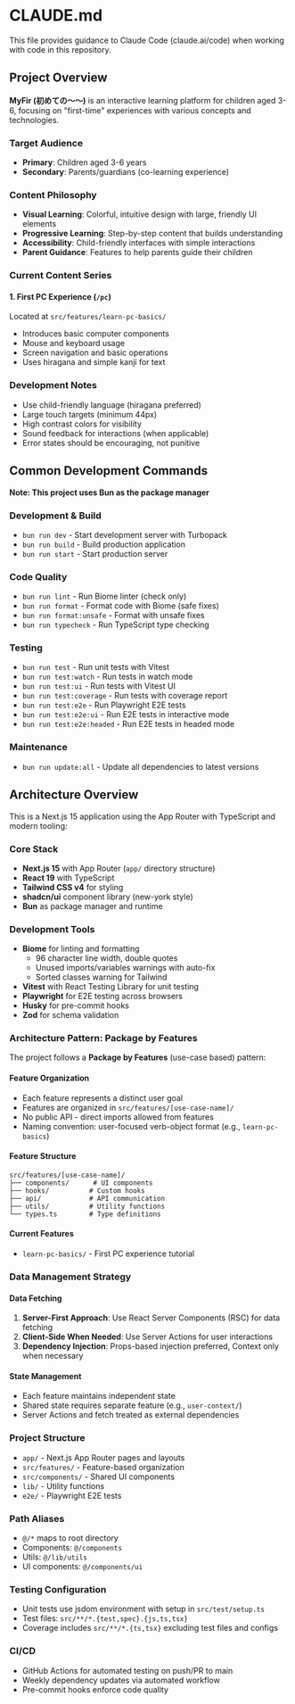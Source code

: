 # CLAUDE.md

This file provides guidance to Claude Code (claude.ai/code) when working with code in this repository.

## Project Overview

**MyFir (初めての〜〜)** is an interactive learning platform for children aged 3-6, focusing on "first-time" experiences with various concepts and technologies.

### Target Audience
- **Primary**: Children aged 3-6 years
- **Secondary**: Parents/guardians (co-learning experience)

### Content Philosophy
- **Visual Learning**: Colorful, intuitive design with large, friendly UI elements
- **Progressive Learning**: Step-by-step content that builds understanding
- **Accessibility**: Child-friendly interfaces with simple interactions
- **Parent Guidance**: Features to help parents guide their children

### Current Content Series

#### 1. First PC Experience (`/pc`)
Located at `src/features/learn-pc-basics/`
- Introduces basic computer components
- Mouse and keyboard usage
- Screen navigation and basic operations
- Uses hiragana and simple kanji for text

### Development Notes
- Use child-friendly language (hiragana preferred)
- Large touch targets (minimum 44px)
- High contrast colors for visibility
- Sound feedback for interactions (when applicable)
- Error states should be encouraging, not punitive

## Common Development Commands

**Note: This project uses Bun as the package manager**

### Development & Build
- `bun run dev` - Start development server with Turbopack
- `bun run build` - Build production application
- `bun run start` - Start production server

### Code Quality
- `bun run lint` - Run Biome linter (check only)
- `bun run format` - Format code with Biome (safe fixes)
- `bun run format:unsafe` - Format with unsafe fixes
- `bun run typecheck` - Run TypeScript type checking

### Testing
- `bun run test` - Run unit tests with Vitest
- `bun run test:watch` - Run tests in watch mode
- `bun run test:ui` - Run tests with Vitest UI
- `bun run test:coverage` - Run tests with coverage report
- `bun run test:e2e` - Run Playwright E2E tests
- `bun run test:e2e:ui` - Run E2E tests in interactive mode
- `bun run test:e2e:headed` - Run E2E tests in headed mode

### Maintenance
- `bun run update:all` - Update all dependencies to latest versions

## Architecture Overview

This is a Next.js 15 application using the App Router with TypeScript and modern tooling:

### Core Stack
- **Next.js 15** with App Router (`app/` directory structure)
- **React 19** with TypeScript
- **Tailwind CSS v4** for styling
- **shadcn/ui** component library (new-york style)
- **Bun** as package manager and runtime

### Development Tools
- **Biome** for linting and formatting
  - 96 character line width, double quotes
  - Unused imports/variables warnings with auto-fix
  - Sorted classes warning for Tailwind
- **Vitest** with React Testing Library for unit testing
- **Playwright** for E2E testing across browsers
- **Husky** for pre-commit hooks
- **Zod** for schema validation

### Architecture Pattern: Package by Features

The project follows a **Package by Features** (use-case based) pattern:

#### Feature Organization
- Each feature represents a distinct user goal
- Features are organized in `src/features/[use-case-name]/`
- No public API - direct imports allowed from features
- Naming convention: user-focused verb-object format (e.g., `learn-pc-basics`)

#### Feature Structure
```
src/features/[use-case-name]/
├── components/      # UI components
├── hooks/          # Custom hooks
├── api/            # API communication
├── utils/          # Utility functions
└── types.ts        # Type definitions
```

#### Current Features
- `learn-pc-basics/` - First PC experience tutorial

### Data Management Strategy

#### Data Fetching
1. **Server-First Approach**: Use React Server Components (RSC) for data fetching
2. **Client-Side When Needed**: Use Server Actions for user interactions
3. **Dependency Injection**: Props-based injection preferred, Context only when necessary

#### State Management
- Each feature maintains independent state
- Shared state requires separate feature (e.g., `user-context/`)
- Server Actions and fetch treated as external dependencies

### Project Structure
- `app/` - Next.js App Router pages and layouts
- `src/features/` - Feature-based organization
- `src/components/` - Shared UI components
- `lib/` - Utility functions
- `e2e/` - Playwright E2E tests

### Path Aliases
- `@/*` maps to root directory
- Components: `@/components`
- Utils: `@/lib/utils`
- UI components: `@/components/ui`

### Testing Configuration
- Unit tests use jsdom environment with setup in `src/test/setup.ts`
- Test files: `src/**/*.{test,spec}.{js,ts,tsx}`
- Coverage includes `src/**/*.{ts,tsx}` excluding test files and configs

### CI/CD
- GitHub Actions for automated testing on push/PR to main
- Weekly dependency updates via automated workflow
- Pre-commit hooks enforce code quality
